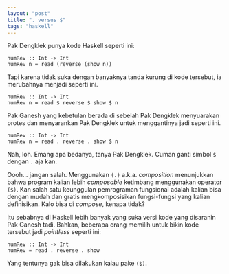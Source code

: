 ```yaml
---
layout: "post"
title: ". versus $"
tags: "haskell"
---
```


Pak Dengklek punya kode Haskell seperti ini:

    numRev :: Int -> Int
    numRev n = read (reverse (show n))

Tapi karena tidak suka dengan banyaknya tanda kurung di kode tersebut, ia
merubahnya menjadi seperti ini.

    numRev :: Int -> Int
    numRev n = read $ reverse $ show $ n

Pak Ganesh yang kebetulan berada di sebelah Pak Dengklek menyuarakan protes
dan menyarankan Pak Dengklek untuk menggantinya jadi seperti ini.

    numRev :: Int -> Int
    numRev n = read . reverse . show $ n

Nah, loh. Emang apa bedanya, tanya Pak Dengklek. Cuman ganti simbol `$`
dengan `.` aja kan.

Oooh... jangan salah. Menggunakan `(.)` a.k.a. *composition* menunjukkan
bahwa program kalian lebih *composable* ketimbang menggunakan operator
`($)`. Kan salah satu keunggulan pemrograman fungsional adalah kalian bisa
dengan mudah dan gratis mengkomposisikan fungsi-fungsi yang kalian
definisikan. Kalo bisa di *compose*, kenapa tidak?

Itu sebabnya di Haskell lebih banyak yang suka versi kode yang disaranin Pak
Ganesh tadi. Bahkan, beberapa orang memilih untuk bikin kode tersebut jadi
*pointless* seperti ini:

    numRev :: Int -> Int
    numRev = read . reverse . show

Yang tentunya gak bisa dilakukan kalau pake `($)`.
